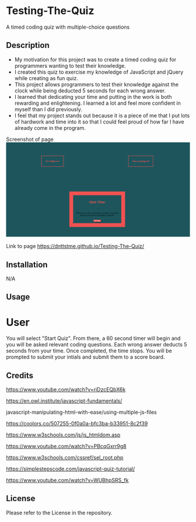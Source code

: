 # Testing-The-Quiz
A timed coding quiz with multiple-choice questions


## Description
* My motivation for this project was to create a timed coding quiz for programmers wanting to test their knowledge.
* I created this quiz to exercise my knowledge of JavaScript and jQuery while creating as fun quiz.
* This project allows programmers to test their knowledge against the clock while being deducted 5 seconds for each wrong answer.
* I learned that dedicating your time and putting in the work is both rewarding and enlightening. I learned a lot and feel more confident in myself than I did previously.
* I feel that my project stands out because it is a piece of me that I put lots of hardwork and time into it so that I could feel proud of how far I have already come in the program.

Screenshot of page
![Alt text](image.png)

Link to page
 https://dnttstme.github.io/Testing-The-Quiz/



## Installation
N/A

## Usage

# User
You will select "Start Quiz". From there, a 60 second timer will begin and you will be asked relevant coding questions. Each wrong answer deducts 5 seconds from your time. Once completed, the time stops. You will be prompted to submit your intials and submit them to a score board.


## Credits

https://www.youtube.com/watch?v=riDzcEQbX6k

https://en.owl.institute/javascript-fundamentals/

javascript-manipulating-html-with-ease/using-multiple-js-files

https://coolors.co/507255-0f0a0a-bfc3ba-b33951-8c2f39

https://www.w3schools.com/js/js_htmldom.asp

https://www.youtube.com/watch?v=PBcqGxrr9g8

https://www.w3schools.com/cssref/sel_root.php

https://simplestepscode.com/javascript-quiz-tutorial/

https://www.youtube.com/watch?v=WUBhpSRS_fk



## License
Please refer to the License in the repository. 